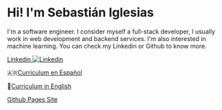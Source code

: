 # Hi! I'm Sebastián Iglesias

I'm a software engineer. I consider myself a full-stack developer, I usually work in web development and backend services. I'm also interested in machine learning. You can check my Linkedin or Github to know more.

[Linkedin ![Linkedin](https://i.stack.imgur.com/gVE0j.png)](https://www.linkedin.com/in/sebiglesias)

:argentina:[Curriculum en Español](https://sebiglesias.github.io/assets/es/cv.pdf)

:england:[Curriculum in English](https://sebiglesias.github.io/assets/en/cv.pdf)

[Github Pages Site](https://sebiglesias.github.io/)
